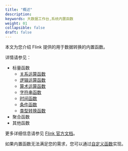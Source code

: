 ```yaml
---
title: "概述"
description:  
keywords: 大数据工作台,系统内置函数
weight: 01
collapsible: false
draft: false
---
```


本文为您介绍 Flink 提供的用于数据转换的内置函数。

详情请参见：
- 标量函数
  - [关系运算函数](/bigdata/dataomnis/developer_sql/system_functions/comparison)
  - [逻辑运算函数](/bigdata/dataomnis/developer_sql/system_functions/logical)
  - [算术运算函数](/bigdata/dataomnis/developer_sql/system_functions/arithmetic)
  - [字符串函数](/bigdata/dataomnis/developer_sql/system_functions/string)
  - [时间函数](/bigdata/dataomnis/developer_sql/system_functions/temporal)
  - [条件函数](/bigdata/dataomnis/developer_sql/system_functions/conditional)
  - [类型转换函数](/bigdata/dataomnis/developer_sql/system_functions/type-conversion)
- 聚合函数
- 其他函数

更多详细信息请参见 [Flink 官方文档](https://ci.apache.org/projects/flink/flink-docs-release-1.12/dev/table/functions/systemFunctions.html?spm=a2c4g.11186623.0.0.65ea764crUHGlC)。

如果内置函数无法满足您的需求，您可以通过[自定义函数](/bigdata/dataomnis/developer_sql/udfs)实现。
